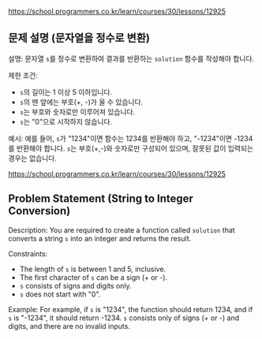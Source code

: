https://school.programmers.co.kr/learn/courses/30/lessons/12925
## 문제 설명 (문자열을 정수로 변환)

설명:
문자열 `s`를 정수로 변환하여 결과를 반환하는 `solution` 함수를 작성해야 합니다.

제한 조건:
- `s`의 길이는 1 이상 5 이하입니다.
- `s`의 맨 앞에는 부호(+, -)가 올 수 있습니다.
- `s`는 부호와 숫자로만 이루어져 있습니다.
- `s`는 "0"으로 시작하지 않습니다.

예시:
예를 들어, `s`가 "1234"이면 함수는 1234를 반환해야 하고, "-1234"이면 -1234를 반환해야 합니다.
`s`는 부호(+,-)와 숫자로만 구성되어 있으며, 잘못된 값이 입력되는 경우는 없습니다.

https://school.programmers.co.kr/learn/courses/30/lessons/12925

## Problem Statement (String to Integer Conversion)

Description:
You are required to create a function called `solution` that converts a string `s` into an integer and returns the result.

Constraints:
- The length of `s` is between 1 and 5, inclusive.
- The first character of `s` can be a sign (+ or -).
- `s` consists of signs and digits only.
- `s` does not start with "0".

Example:
For example, if `s` is "1234", the function should return 1234, and if `s` is "-1234", it should return -1234.
`s` consists only of signs (+ or -) and digits, and there are no invalid inputs.
